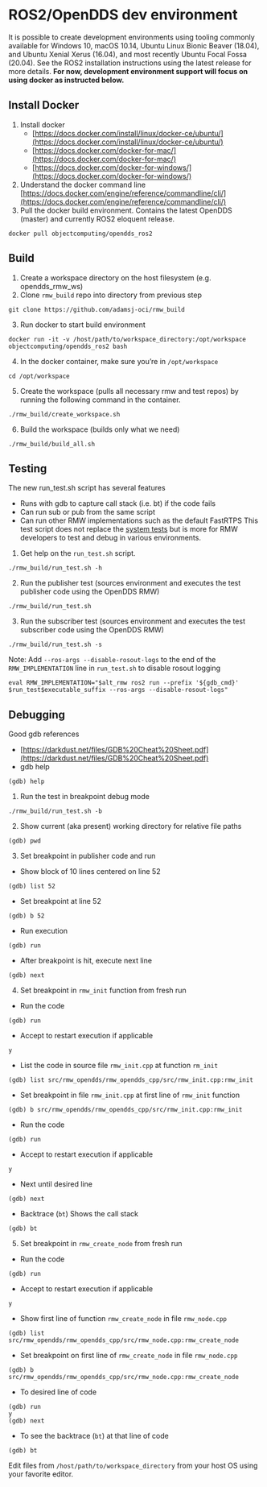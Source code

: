 # ROS2/OpenDDS dev environment

It is possible to create development environments using tooling commonly available for Windows 10, macOS 10.14, Ubuntu Linux Bionic Beaver (18.04), and Ubuntu Xenial Xerus (16.04), and most recently Ubuntu Focal Fossa (20.04). See the ROS2 installation instructions using the latest release for more details.
**For now, development environment support will focus on using docker as instructed below.**

## Install Docker

1. Install docker
    * [https://docs.docker.com/install/linux/docker-ce/ubuntu/](https://docs.docker.com/install/linux/docker-ce/ubuntu/)
    * [https://docs.docker.com/docker-for-mac/](https://docs.docker.com/docker-for-mac/)
    * [https://docs.docker.com/docker-for-windows/](https://docs.docker.com/docker-for-windows/)
2. Understand the docker command line [https://docs.docker.com/engine/reference/commandline/cli/](https://docs.docker.com/engine/reference/commandline/cli/)
3. Pull the docker build environment. Contains the latest OpenDDS (master) and currently ROS2 eloquent release.

```
docker pull objectcomputing/opendds_ros2
```

## Build

1. Create a workspace directory on the host filesystem (e.g. opendds\_rmw\_ws)
2. Clone `rmw_build` repo into directory from previous step

```
git clone https://github.com/adamsj-oci/rmw_build
```

3. Run docker to start build environment

```
docker run -it -v /host/path/to/workspace_directory:/opt/workspace objectcomputing/opendds_ros2 bash
```

4. In the docker container, make sure you’re in `/opt/workspace`

```
cd /opt/workspace
```

5. Create the workspace (pulls all necessary rmw and test repos) by running the following command in the container.

```
./rmw_build/create_workspace.sh
```

6. Build the workspace (builds only what we need)

```
./rmw_build/build_all.sh
```

## Testing

The new run\_test.sh script has several features

* Runs with gdb to capture call stack (i.e. bt) if the code fails
* Can run sub or pub from the same script
* Can run other RMW implementations such as the default FastRTPS
This test script does not replace the [system tests](https://github.com/ros2/system_tests.git) but is more for RMW developers to test and debug in various environments.

1. Get help on the `run_test.sh` script.

```
./rmw_build/run_test.sh -h
```

2. Run the publisher test (sources environment and executes the test publisher code using the OpenDDS RMW)

```
./rmw_build/run_test.sh
```

3. Run the subscriber test (sources environment and executes the test subscriber code using the OpenDDS RMW)

```
./rmw_build/run_test.sh -s
```

Note: Add `--ros-args --disable-rosout-logs` to the end of the `RMW_IMPLEMENTATION` line in `run_test.sh` to disable rosout logging

```
eval RMW_IMPLEMENTATION="$alt_rmw ros2 run --prefix '${gdb_cmd}' $run_test$executable_suffix --ros-args --disable-rosout-logs"
```

## Debugging

Good gdb references

* [https://darkdust.net/files/GDB%20Cheat%20Sheet.pdf](https://darkdust.net/files/GDB%20Cheat%20Sheet.pdf)
* gdb help

```
(gdb) help
```

1. Run the test in breakpoint debug mode

```
./rmw_build/run_test.sh -b
```

2. Show current (aka present) working directory for relative file paths

```
(gdb) pwd
```

3. Set breakpoint in publisher code and run

* Show block of 10 lines centered on line 52

```
(gdb) list 52
```

* Set breakpoint at line 52

```
(gdb) b 52
```

* Run execution

```
(gdb) run
```

* After breakpoint is hit, execute next line

```
(gdb) next
```

4. Set breakpoint in `rmw_init` function from fresh run

* Run the code

```
(gdb) run
```

* Accept to restart execution if applicable

```
y
```

* List the code in source file `rmw_init.cpp` at function `rm_init`

```
(gdb) list src/rmw_opendds/rmw_opendds_cpp/src/rmw_init.cpp:rmw_init
```

* Set breakpoint in file `rmw_init.cpp` at first line of `rmw_init` function

```
(gdb) b src/rmw_opendds/rmw_opendds_cpp/src/rmw_init.cpp:rmw_init
```

* Run the code

```
(gdb) run
```

* Accept to restart execution if applicable

```
y
```

* Next until desired line

```
(gdb) next
```

* Backtrace (`bt`) Shows the call stack

```
(gdb) bt
```

5. Set breakpoint in `rmw_create_node` from fresh run

* Run the code

```
(gdb) run
```

* Accept to restart execution if applicable

```
y
```

* Show first line of function `rmw_create_node` in file `rmw_node.cpp`

```
(gdb) list src/rmw_opendds/rmw_opendds_cpp/src/rmw_node.cpp:rmw_create_node
```

* Set breakpoint on first line of `rmw_create_node` in file `rmw_node.cpp`

```
(gdb) b src/rmw_opendds/rmw_opendds_cpp/src/rmw_node.cpp:rmw_create_node
```

* To desired line of code

```
(gdb) run
y
(gdb) next
```

* To see the backtrace (`bt`) at that line of code

```
(gdb) bt
```

Edit files from `/host/path/to/workspace_directory` from your host OS using your favorite editor.